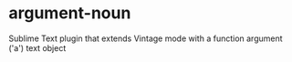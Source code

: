 argument-noun
=============

Sublime Text plugin that extends Vintage mode with a function argument ('a') text object
